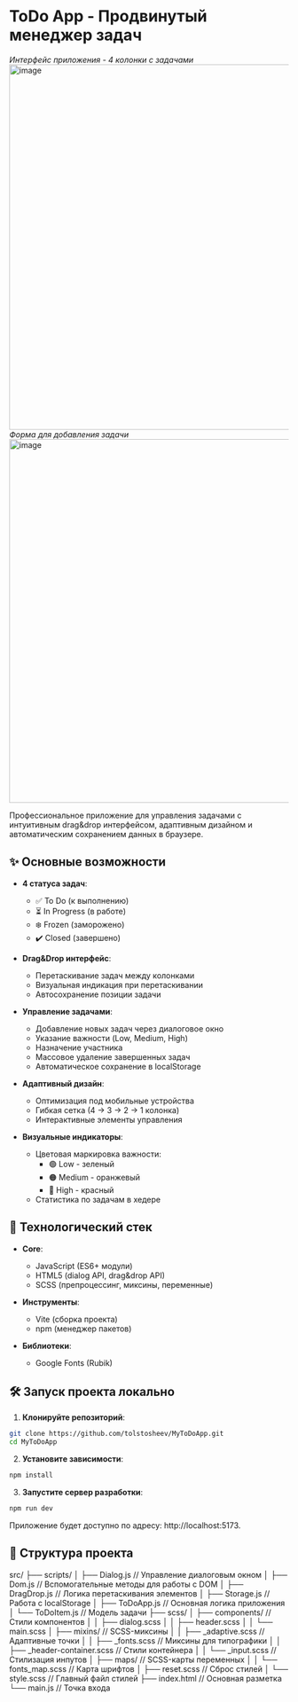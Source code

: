 # ToDo App - Продвинутый менеджер задач

*Интерфейс приложения - 4 колонки с задачами*
<img width="1280" height="659" alt="image" src="https://github.com/user-attachments/assets/b378bee5-a0ac-480d-9ebb-893d0dd1ac83" />
*Форма для добавления задачи*
<img width="1280" height="656" alt="image" src="https://github.com/user-attachments/assets/b8a4bee9-1a2d-43e9-a703-6359086538ed" />

Профессиональное приложение для управления задачами с интуитивным drag&drop интерфейсом, адаптивным дизайном и автоматическим сохранением данных в браузере.

## ✨ Основные возможности

- **4 статуса задач**:
  - ✅ To Do (к выполнению)
  - ⏳ In Progress (в работе)
  - ❄️ Frozen (заморожено)
  - ✔️ Closed (завершено)
  
- **Drag&Drop интерфейс**:
  - Перетаскивание задач между колонками
  - Визуальная индикация при перетаскивании
  - Автосохранение позиции задачи

- **Управление задачами**:
  - Добавление новых задач через диалоговое окно
  - Указание важности (Low, Medium, High)
  - Назначение участника
  - Массовое удаление завершенных задач
  - Автоматическое сохранение в localStorage

- **Адаптивный дизайн**:
  - Оптимизация под мобильные устройства
  - Гибкая сетка (4 → 3 → 2 → 1 колонка)
  - Интерактивные элементы управления

- **Визуальные индикаторы**:
  - Цветовая маркировка важности:
    - 🟢 Low - зеленый
    - 🟠 Medium - оранжевый
    - 🔴 High - красный
  - Статистика по задачам в хедере

## 🚀 Технологический стек

- **Core**:
  - JavaScript (ES6+ модули)
  - HTML5 (dialog API, drag&drop API)
  - SCSS (препроцессинг, миксины, переменные)
  
- **Инструменты**:
  - Vite (сборка проекта)
  - npm (менеджер пакетов)
  
- **Библиотеки**:
  - Google Fonts (Rubik)

## 🛠️ Запуск проекта локально
1. **Клонируйте репозиторий**:
```bash
git clone https://github.com/tolstosheev/MyToDoApp.git
cd MyToDoApp
```

2. **Установитe зависимости**:
```bash
npm install
```
3. **Запустите сервер разработки**:
```bash
npm run dev
```

Приложение будет доступно по адресу: http://localhost:5173.

## 📂 Структура проекта
src/
├── scripts/
│ ├── Dialog.js // Управление диалоговым окном
│ ├── Dom.js // Вспомогательные методы для работы с DOM
│ ├── DragDrop.js // Логика перетаскивания элементов
│ ├── Storage.js // Работа с localStorage
│ ├── ToDoApp.js // Основная логика приложения
│ └── ToDoItem.js // Модель задачи
├── scss/
│ ├── components/ // Стили компонентов
│ │ ├── dialog.scss
│ │ ├── header.scss
│ │ └── main.scss
│ ├── mixins/ // SCSS-миксины
│ │ ├── _adaptive.scss // Адаптивные точки
│ │ ├── _fonts.scss // Миксины для типографики
│ │ ├── _header-container.scss // Стили контейнера
│ │ └── _input.scss // Стилизация инпутов
│ ├── maps/ // SCSS-карты переменных
│ │ └── fonts_map.scss // Карта шрифтов
│ ├── reset.scss // Сброс стилей
│ └── style.scss // Главный файл стилей
├── index.html // Основная разметка
└── main.js // Точка входа
